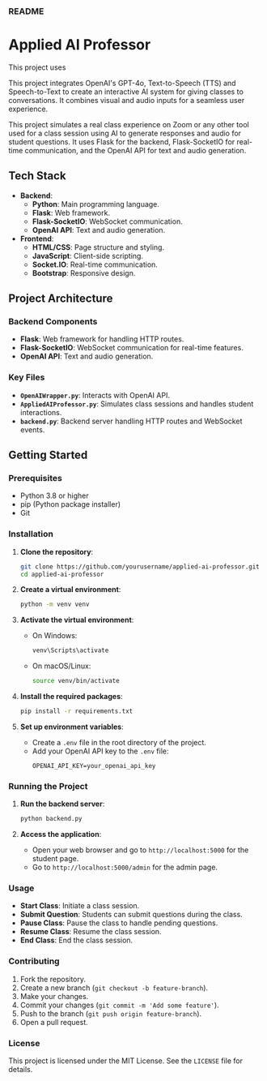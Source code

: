 ### README

# Applied AI Professor

This project uses

This project integrates OpenAI's GPT-4o, Text-to-Speech (TTS) and Speech-to-Text to create an interactive AI system 
for giving classes to conversations. It combines visual and audio inputs for a seamless user experience.

This project simulates a real class experience on Zoom or any other tool used for  a class session using AI 
to generate responses and audio for student questions. It uses Flask for the backend, Flask-SocketIO for real-time communication, and the OpenAI API for text and audio generation.

## Tech Stack

- **Backend**:
  - **Python**: Main programming language.
  - **Flask**: Web framework.
  - **Flask-SocketIO**: WebSocket communication.
  - **OpenAI API**: Text and audio generation.
- **Frontend**:
  - **HTML/CSS**: Page structure and styling.
  - **JavaScript**: Client-side scripting.
  - **Socket.IO**: Real-time communication.
  - **Bootstrap**: Responsive design.

## Project Architecture

### Backend Components

- **Flask**: Web framework for handling HTTP routes.
- **Flask-SocketIO**: WebSocket communication for real-time features.
- **OpenAI API**: Text and audio generation.

### Key Files

- **`OpenAIWrapper.py`**: Interacts with OpenAI API.
- **`AppliedAIProfessor.py`**: Simulates class sessions and handles student interactions.
- **`backend.py`**: Backend server handling HTTP routes and WebSocket events.

## Getting Started

### Prerequisites

- Python 3.8 or higher
- pip (Python package installer)
- Git

### Installation

1. **Clone the repository**:
    ```sh
    git clone https://github.com/yourusername/applied-ai-professor.git
    cd applied-ai-professor
    ```

2. **Create a virtual environment**:
    ```sh
    python -m venv venv
    ```

3. **Activate the virtual environment**:
    - On Windows:
        ```sh
        venv\Scripts\activate
        ```
    - On macOS/Linux:
        ```sh
        source venv/bin/activate
        ```

4. **Install the required packages**:
    ```sh
    pip install -r requirements.txt
    ```

5. **Set up environment variables**:
    - Create a `.env` file in the root directory of the project.
    - Add your OpenAI API key to the `.env` file:
        ```
        OPENAI_API_KEY=your_openai_api_key
        ```

### Running the Project

1. **Run the backend server**:
    ```sh
    python backend.py
    ```

2. **Access the application**:
    - Open your web browser and go to `http://localhost:5000` for the student page.
    - Go to `http://localhost:5000/admin` for the admin page.

### Usage

- **Start Class**: Initiate a class session.
- **Submit Question**: Students can submit questions during the class.
- **Pause Class**: Pause the class to handle pending questions.
- **Resume Class**: Resume the class session.
- **End Class**: End the class session.

### Contributing

1. Fork the repository.
2. Create a new branch (`git checkout -b feature-branch`).
3. Make your changes.
4. Commit your changes (`git commit -m 'Add some feature'`).
5. Push to the branch (`git push origin feature-branch`).
6. Open a pull request.

### License

This project is licensed under the MIT License. See the `LICENSE` file for details.